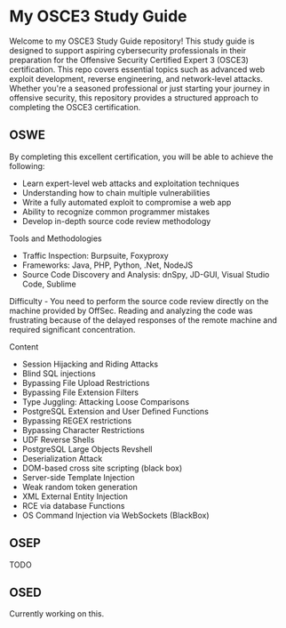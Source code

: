 # My OSCE3 Study Guide 
Welcome to my OSCE3 Study Guide repository! This study guide is designed to support aspiring cybersecurity professionals in their preparation for the Offensive Security Certified Expert 3 (OSCE3) certification. This repo covers essential topics such as advanced web exploit development, reverse engineering, and network-level attacks. Whether you're a seasoned professional or just starting your journey in offensive security, this repository provides a structured approach to completing the OSCE3 certification.

## OSWE
By completing this excellent certification, you will be able to achieve the following:
- Learn expert-level web attacks and exploitation techniques
- Understanding how to chain multiple vulnerabilities
- Write a fully automated exploit to compromise a web app
- Ability to recognize common programmer mistakes
- Develop in-depth source code review methodology

Tools and Methodologies
- Traffic Inspection: Burpsuite, Foxyproxy
- Frameworks: Java, PHP, Python, .Net, NodeJS
- Source Code Discovery and Analysis: dnSpy, JD-GUI, Visual Studio Code, Sublime

Difficulty - You need to perform the source code review directly on the machine provided by OffSec. Reading and analyzing the code was frustrating because of the delayed responses of the remote machine and required significant concentration. 

Content
- Session Hijacking and Riding Attacks
- Blind SQL injections
- Bypassing File Upload Restrictions
- Bypassing File Extension Filters
- Type Juggling: Attacking Loose Comparisons
- PostgreSQL Extension and User Defined Functions
- Bypassing REGEX restrictions
- Bypassing Character Restrictions
- UDF Reverse Shells
- PostgreSQL Large Objects Revshell
- Deserialization Attack
- DOM-based cross site scripting (black box)
- Server-side Template Injection
- Weak random token generation
- XML External Entity Injection
- RCE via database Functions
- OS Command Injection via WebSockets (BlackBox)

## OSEP
TODO

## OSED
Currently working on this.
